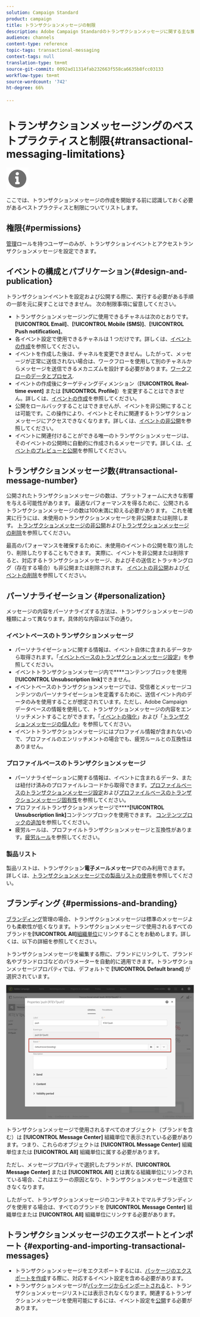```yaml
---
solution: Campaign Standard
product: campaign
title: トランザクションメッセージの制限
description: Adobe Campaign Standardのトランザクションメッセージに関する主な推奨事項と制限事項について説明します。
audience: channels
content-type: reference
topic-tags: transactional-messaging
context-tags: null
translation-type: tm+mt
source-git-commit: 0092ad11314fab232663f558ca6635b8fcc03133
workflow-type: tm+mt
source-wordcount: '742'
ht-degree: 66%

---
```



# トランザクションメッセージングのベストプラクティスと制限{#transactional-messaging-limitations}

<img src="assets/do-not-localize/icon_concepts.svg" width="60px">

ここでは、トランザクションメッセージの作成を開始する前に認識しておく必要があるベストプラクティスと制限についてリストします。

<!--For more on transactional messages, including on how to configure and create them, see [Getting started with transactional messaging](../../channels/using/getting-started-with-transactional-msg.md).-->

## 権限{#permissions}

[管理](../../administration/using/users-management.md#functional-administrators)ロールを持つユーザーのみが、トランザクションイベントとアクセストランザクションメッセージを設定できます。

## イベントの構成とパブリケーション{#design-and-publication}

トランザクションイベントを設定および公開する際に、実行する必要がある手順の一部を元に戻すことはできません。 次の制限事項に留意してください。

* トランザクションメッセージングに使用できるチャネルは次のとおりです。**[!UICONTROL Email]**、**[!UICONTROL Mobile (SMS)]**、**[!UICONTROL Push notification]**。
* 各イベント設定で使用できるチャネルは 1 つだけです。詳しくは、[イベントの作成](../../channels/using/configuring-transactional-event.md#creating-an-event)を参照してください。
* イベントを作成した後は、チャネルを変更できません。したがって、メッセージが正常に送信されない場合は、ワークフローを使用して別のチャネルからメッセージを送信できるメカニズムを設計する必要があります。[ワークフローのデータとプロセス](../../automating/using/get-started-workflows.md).
* イベントの作成後にターゲティングディメンション（**[!UICONTROL Real-time event]** または **[!UICONTROL Profile]**）を変更することはできません。詳しくは、[イベントの作成](../../channels/using/configuring-transactional-event.md#creating-an-event)を参照してください。
* 公開をロールバックすることはできませんが、イベントを非公開にすることは可能です。この操作により、イベントとそれに関連するトランザクションメッセージにアクセスできなくなります。詳しくは、[イベントの非公開](../../channels/using/publishing-transactional-event.md#unpublishing-an-event)を参照してください。
* イベントに関連付けることができる唯一のトランザクションメッセージは、そのイベントの公開時に自動的に作成されるメッセージです。詳しくは、[イベントのプレビューと公開](../../channels/using/publishing-transactional-event.md#previewing-and-publishing-the-event)を参照してください。

## トランザクションメッセージ数{#transactional-message-number}

公開されたトランザクションメッセージの数は、プラットフォームに大きな影響を与える可能性があります。 最適なパフォーマンスを得るために、公開されるトランザクションメッセージの数は100未満に抑える必要があります。 これを確実に行うには、未使用のトランザクションメッセージを非公開または削除します。 [トランザクションメッセージの非公開](../../channels/using/publishing-transactional-message.md#unpublishing-a-transactional-message)および[トランザクションメッセージの削除](../../channels/using/publishing-transactional-message.md#deleting-a-transactional-message)を参照してください。

最高のパフォーマンスを確保するために、未使用のイベントの公開を取り消したり、削除したりすることもできます。 実際に、イベントを非公開または削除すると、対応するトランザクションメッセージ、およびその送信とトラッキングログ（存在する場合）も非公開または削除されます。 [イベントの非公開](../../channels/using/publishing-transactional-event.md#unpublishing-an-event)および[イベントの削除](../../channels/using/publishing-transactional-event.md#deleting-an-event)を参照してください。

## パーソナライゼーション {#personalization}

メッセージの内容をパーソナライズする方法は、トランザクションメッセージの種類によって異なります。具体的な内容は以下の通り。

### イベントベースのトランザクションメッセージ

* パーソナライゼーションに関する情報は、イベント自体に含まれるデータから取得されます。「[イベントベースのトランザクションメッセージ設定](../../channels/using/configuring-transactional-event.md#event-based-transactional-messages)」を参照してください。
* イベントトランザクションメッセージ内で&#x200B;****&#x200B;コンテンツブロックを使用&#x200B;**[!UICONTROL Unsubscription link]**&#x200B;できません。
* イベントベースのトランザクションメッセージでは、受信者とメッセージコンテンツのパーソナライゼーションを定義するために、送信イベント内のデータのみを使用することが想定されています。ただし、Adobe Campaign データベースの情報を使用して、トランザクションメッセージの内容をエンリッチメントすることができます。「[イベントの強化](../../channels/using/configuring-transactional-event.md#enriching-the-transactional-message-content)」および「[トランザクションメッセージの個人化](../../channels/using/editing-transactional-message.md#personalizing-a-transactional-message)」を参照してください。
* イベントトランザクションメッセージにはプロファイル情報が含まれないので、プロファイルのエンリッチメントの場合でも、疲労ルールとの互換性はありません。

### プロファイルベースのトランザクションメッセージ

* パーソナライゼーションに関する情報は、イベントに含まれるデータ、または紐付け済みのプロファイルレコードから取得できます。[プロファイルベースのトランザクションメッセージ設定](../../channels/using/configuring-transactional-event.md#profile-based-transactional-messages)および[プロファイルベースのトランザクションメッセージ固有性](../../channels/using/editing-transactional-message.md#profile-transactional-message-specificities)を参照してください。
* プロファイルトランザクションメッセージで&#x200B;******[!UICONTROL Unsubscription link]**&#x200B;コンテンツブロックを使用できます。 [コンテンツブロックの追加](../../designing/using/personalization.md#adding-a-content-block)を参照してください。
* 疲労ルールは、プロファイルトランザクションメッセージと互換性があります。[疲労ルール](../../sending/using/fatigue-rules.md)を参照してください。

### 製品リスト

製品リストは、トランザクション&#x200B;**電子メールメッセージ**&#x200B;でのみ利用できます。 詳しくは、[トランザクションメッセージでの製品リストの使用](../../channels/using/editing-transactional-message.md#using-product-listings-in-a-transactional-message)を参照してください。

## ブランディング {#permissions-and-branding}

[ブランディング](../../administration/using/branding.md)管理の場合、トランザクションメッセージは標準のメッセージよりも柔軟性が低くなります。トランザクションメッセージで使用されるすべてのブランドを&#x200B;**[!UICONTROL All]**[&#x200B;組織単位](../../administration/using/organizational-units.md)にリンクすることをお勧めします。詳しくは、以下の詳細を参照してください。

トランザクションメッセージを編集する際に、ブランドにリンクして、ブランド名やブランドロゴなどのパラメーターを自動的に適用できます。トランザクションメッセージプロパティでは、デフォルトで **[!UICONTROL Default brand]** が選択されています。

![](assets/message-center_branding.png)

トランザクションメッセージで使用されるすべてのオブジェクト（ブランドを含む）は **[!UICONTROL Message Center]** 組織単位で表示されている必要があります。つまり、これらのオブジェクトは **[!UICONTROL Message Center]** 組織単位または **[!UICONTROL All]** 組織単位に属する必要があります。

ただし、メッセージプロパティで選択したブランドが、**[!UICONTROL Message Center]** または **[!UICONTROL All]** とは異なる組織単位にリンクされている場合、これはエラーの原因となり、トランザクションメッセージを送信できなくなります。

したがって、トランザクションメッセージのコンテキストでマルチブランディングを使用する場合は、すべてのブランドを **[!UICONTROL Message Center]** 組織単位または **[!UICONTROL All]** 組織単位にリンクする必要があります。

## トランザクションメッセージのエクスポートとインポート {#exporting-and-importing-transactional-messages}

* トランザクションメッセージをエクスポートするには、[パッケージのエクスポートを作成](../../automating/using/managing-packages.md#creating-a-package)する際に、対応するイベント設定を含める必要があります。
* トランザクションメッセージが[パッケージからインポートされる](../../automating/using/managing-packages.md#importing-a-package)と、トランザクションメッセージリストには表示されなくなります。関連するトランザクションメッセージを使用可能にするには、イベント設定を[公開](../../channels/using/publishing-transactional-event.md)する必要があります。
